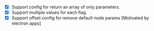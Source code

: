 -   [x] Support config for return an array of only parameters.
-   [x] Support multiple values for each flag.
-   [x] Support offset config for remove default node params [Motivated by electron apps]
